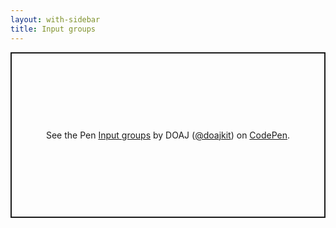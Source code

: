 ```yaml
---
layout: with-sidebar
title: Input groups
---
```


<p class="codepen" data-height="265" data-theme-id="light" data-default-tab="html,result" data-user="doajkit" data-slug-hash="ZELEWKd" style="height: 265px; box-sizing: border-box; display: flex; align-items: center; justify-content: center; border: 2px solid; margin: 1em 0; padding: 1em;" data-pen-title="Input groups">
  <span>See the Pen <a href="https://codepen.io/doajkit/pen/ZELEWKd">
  Input groups</a> by DOAJ (<a href="https://codepen.io/doajkit">@doajkit</a>)
  on <a href="https://codepen.io">CodePen</a>.</span>
</p>
<script async src="https://cpwebassets.codepen.io/assets/embed/ei.js"></script>
